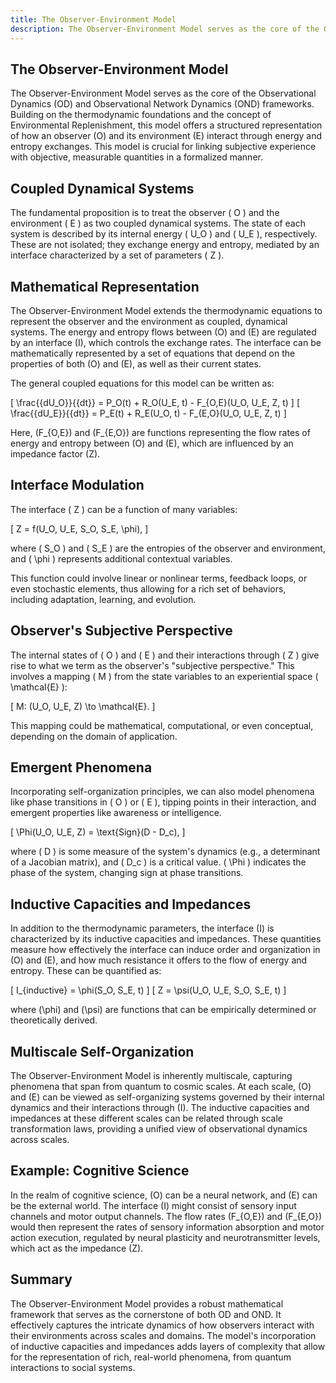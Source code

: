 ```yaml
---
title: The Observer-Environment Model
description: The Observer-Environment Model serves as the core of the Observational Dynamics (OD) and Observational Network Dynamics (OND) frameworks. Building on the thermodynamic foundations and the concept of Environmental Replenishment, this model offers a structured representation of how an observer (O) and its environment (E) interact through energy and entropy exchanges. This model is crucial for linking subjective experience with objective, measurable quantities in a formalized manner.
---
```


## The Observer-Environment Model

The Observer-Environment Model serves as the core of the Observational Dynamics (OD) and Observational Network Dynamics (OND) frameworks. Building on the thermodynamic foundations and the concept of Environmental Replenishment, this model offers a structured representation of how an observer \(O\) and its environment \(E\) interact through energy and entropy exchanges. This model is crucial for linking subjective experience with objective, measurable quantities in a formalized manner.

## Coupled Dynamical Systems

The fundamental proposition is to treat the observer \( O \) and the environment \( E \) as two coupled dynamical systems. The state of each system is described by its internal energy \( U_O \) and \( U_E \), respectively. These are not isolated; they exchange energy and entropy, mediated by an interface characterized by a set of parameters \( Z \).

## Mathematical Representation

The Observer-Environment Model extends the thermodynamic equations to represent the observer and the environment as coupled, dynamical systems. The energy and entropy flows between \(O\) and \(E\) are regulated by an interface \(I\), which controls the exchange rates. The interface can be mathematically represented by a set of equations that depend on the properties of both \(O\) and \(E\), as well as their current states.

The general coupled equations for this model can be written as:

\[ \frac{{dU_O}}{{dt}} = P_O(t) + R_O(U_E, t) - F_{O,E}(U_O, U_E, Z, t) \]
\[ \frac{{dU_E}}{{dt}} = P_E(t) + R_E(U_O, t) - F_{E,O}(U_O, U_E, Z, t) \]

Here, \(F_{O,E}\) and \(F_{E,O}\) are functions representing the flow rates of energy and entropy between \(O\) and \(E\), which are influenced by an impedance factor \(Z\).

## Interface Modulation

The interface \( Z \) can be a function of many variables:

\[
Z = f(U_O, U_E, S_O, S_E, \phi),
\]

where \( S_O \) and \( S_E \) are the entropies of the observer and environment, and \( \phi \) represents additional contextual variables.

This function could involve linear or nonlinear terms, feedback loops, or even stochastic elements, thus allowing for a rich set of behaviors, including adaptation, learning, and evolution.

## Observer's Subjective Perspective

The internal states of \( O \) and \( E \) and their interactions through \( Z \) give rise to what we term as the observer's "subjective perspective." This involves a mapping \( M \) from the state variables to an experiential space \( \mathcal{E} \):

\[ M: (U_O, U_E, Z) \to \mathcal{E}. \]

This mapping could be mathematical, computational, or even conceptual, depending on the domain of application.

## Emergent Phenomena

Incorporating self-organization principles, we can also model phenomena like phase transitions in \( O \) or \( E \), tipping points in their interaction, and emergent properties like awareness or intelligence.

\[ \Phi(U_O, U_E, Z) = \text{Sign}(D - D_c), \]

where \( D \) is some measure of the system's dynamics (e.g., a determinant of a Jacobian matrix), and \( D_c \) is a critical value. \( \Phi \) indicates the phase of the system, changing sign at phase transitions.

## Inductive Capacities and Impedances

In addition to the thermodynamic parameters, the interface \(I\) is characterized by its inductive capacities and impedances. These quantities measure how effectively the interface can induce order and organization in \(O\) and \(E\), and how much resistance it offers to the flow of energy and entropy. These can be quantified as:

\[ I_{inductive} = \phi(S_O, S_E, t) \]
\[ Z = \psi(U_O, U_E, S_O, S_E, t) \]

where \(\phi\) and \(\psi\) are functions that can be empirically determined or theoretically derived.

## Multiscale Self-Organization

The Observer-Environment Model is inherently multiscale, capturing phenomena that span from quantum to cosmic scales. At each scale, \(O\) and \(E\) can be viewed as self-organizing systems governed by their internal dynamics and their interactions through \(I\). The inductive capacities and impedances at these different scales can be related through scale transformation laws, providing a unified view of observational dynamics across scales.

## Example: Cognitive Science

In the realm of cognitive science, \(O\) can be a neural network, and \(E\) can be the external world. The interface \(I\) might consist of sensory input channels and motor output channels. The flow rates \(F_{O,E}\) and \(F_{E,O}\) would then represent the rates of sensory information absorption and motor action execution, regulated by neural plasticity and neurotransmitter levels, which act as the impedance \(Z\).

## Summary

The Observer-Environment Model provides a robust mathematical framework that serves as the cornerstone of both OD and OND. It effectively captures the intricate dynamics of how observers interact with their environments across scales and domains. The model's incorporation of inductive capacities and impedances adds layers of complexity that allow for the representation of rich, real-world phenomena, from quantum interactions to social systems.
